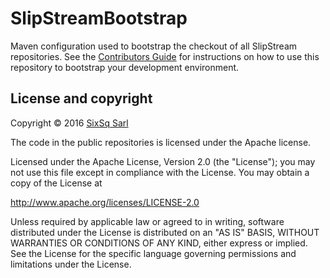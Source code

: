 # SlipStreamBootstrap

Maven configuration used to bootstrap the checkout of all SlipStream 
repositories. See the 
[Contributors Guide](http://ssdocs.sixsq.com/en/v2.23/developer_guide/index.html)
for instructions on how to use this repository to bootstrap your 
development environment.

## License and copyright

Copyright © 2016 [SixSq Sarl](http://sixsq.com)

The code in the public repositories is licensed under the Apache
license.

Licensed under the Apache License, Version 2.0 (the "License"); you
may not use this file except in compliance with the License.  You may
obtain a copy of the License at

http://www.apache.org/licenses/LICENSE-2.0

Unless required by applicable law or agreed to in writing, software
distributed under the License is distributed on an "AS IS" BASIS,
WITHOUT WARRANTIES OR CONDITIONS OF ANY KIND, either express or
implied.  See the License for the specific language governing
permissions and limitations under the License.

